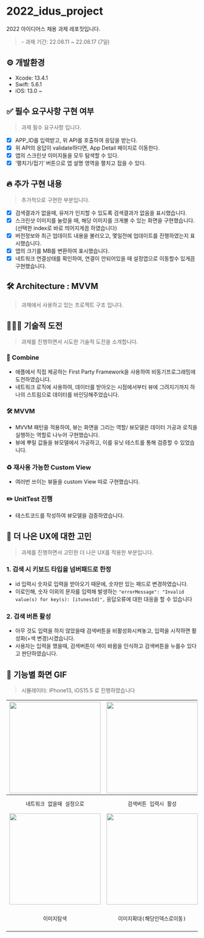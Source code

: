 # 2022_idus_project
2022 아이디어스 채용 과제 레포짓입니다.
<Blockquote>
- 과제 기간: 22.08.11 ~ 22.08.17 (7일)
</Blockquote>

## ⚙️ 개발환경
- Xcode: 13.4.1
- Swift: 5.6.1
- iOS: 13.0 ~ 

## ✅ 필수 요구사항 구현 여부
<Blockquote>
과제 필수 요구사항 입니다.
</Blockquote>

- [X] APP_ID를 입력받고, 위 API를 호출하여 응답을 받는다.
- [X] 위 API의 응답이 validate하다면, App Detail 페이지로 이동한다.
- [X] 앱의 스크린샷 이미지들을 모두 탐색할 수 있다.
- [X] ‘펼치기/접기’ 버튼으로 앱 설명 영역을 펼치고 접을 수 있다.

## 🔥 추가 구현 내용
<Blockquote>
추가적으로 구현한 부분입니다. 
</Blockquote>

- [X] 검색결과가 없을때, 유저가 인지할 수 있도록 검색결과가 없음을 표시했습니다.
- [X] 스크린샷 이미지를 눌렀을 때, 해당 이미지를 크게볼 수 있는 화면을 구현했습니다.(선택한 index로 바로 띄어지게끔 하였습니다)
- [X] 버전정보와 최근 업데이트 내용을 불러오고, 몇일전에 업데이트를 진행하였는지 표시했습니다.
- [X] 앱의 크기를 MB를 변환하여 표시했습니다.
- [X] 네트워크 연결상태를 확인하여, 연결이 안되어있을 때 설정앱으로 이동할수 있게끔 구현했습니다.

## 🛠 Architecture : MVVM
<Blockquote>
과제에서 사용하고 있는 프로젝트 구조 입니다.
</Blockquote>


## 🏋🏻‍♀️ 기술적 도전 
<Blockquote>
과제를 진행하면서 시도한 기술적 도전을 소개합니다.
</Blockquote>

### 🚜 Combine
- 애플에서 직접 제공하는 First Party Framework을 사용하여 비동기프로그래밍에 도전하였습니다.
- 네트워크 로직에 사용하여, 데이터를 받아오는 시점에서부터 뷰에 그려지기까지 하나의 스트림으로 데이터를 바인딩해주었습니다.

### 🛠 MVVM
- MVVM 패턴을 적용하여, 뷰는 화면을 그리는 역할/ 뷰모델은 데이터 가공과 로직을 실행하는 역할로 나누어 구현했습니다.
- 뷰에 뿌릴 값들을 뷰모델에서 가공하고, 이를 유닛 테스트를 통해 검증할 수 있었습니다. 

### ♻️ 재사용 가능한 Custom View
- 여러번 쓰이는 뷰들을 custom View 따로 구현했습니다.

### ✏️ UnitTest 진행
- 테스트코드를 작성하여 뷰모델을 검증하였습니다. 

## 👬 더 나은 UX에 대한 고민
<Blockquote>
과제를 진행하면서 고민한 더 나은 UX를 적용한 부분입니다.
</Blockquote>

### 1. 검색 시 키보드 타입을 넘버패드로 한정
- id 입력시 숫자로 입력을 받아오기 때문에, 숫자만 있는 패드로 변경하였습니다. 
- 이로인해, 숫자 이외의 문자를 입력해 발생하는 `"errorMessage": "Invalid value(s) for key(s): [itunesId]",` 응답오류에 대한 대응을 할 수 있습니다
### 2. 검색 버튼 활성
- 아무 것도 입력을 하지 않았을때 검색버튼을 비활성화시켜놓고, 입력을 시작하면 활성화(+색 변경)시켰습니다.
- 사용자는 입력을 했을때, 검색버튼이 색이 바뀜을 인식하고 검색버튼을 누를수 있다고 판단하였습니다.

## 📱 기능별 화면 GIF
<Blockquote>
시뮬레이터: iPhone13, iOS15.5 로 진행하였습니다
</Blockquote>

<div align="left">

|<img width=240 src="https://user-images.githubusercontent.com/46439995/184966346-d8d5933a-b8b2-4a1d-a65f-ab432affe327.gif">|<img width=240 src="https://user-images.githubusercontent.com/46439995/184971827-ed35f56a-3b8a-4ed9-8861-acf7ef23289c.gif">|<img width=240 src="https://user-images.githubusercontent.com/46439995/184972260-987c7224-7660-43df-88e1-8b94e25b02de.gif">|
|:-:|:-:|:-:|
|`네트워크 없을때 설정으로`|`검색버튼 입력시 활성`|`펼치기 접기기능`<br>`(글이 기준보다 적으면, 버튼숨김)`|
|<img width=240 src="https://user-images.githubusercontent.com/46439995/184972566-9642910f-0464-49b0-b491-e0fa7aa04169.gif">|<img width=240 src="https://user-images.githubusercontent.com/46439995/184972686-dce7494f-f35a-4fc1-8fce-bcb617298b89.gif">|<img width=240 src="https://user-images.githubusercontent.com/46439995/184973193-c3aadbc1-a1c8-4fcc-baa3-a26d6fb55b7c.gif">|
|`이미지탐색`|`이미지확대(해당인덱스로이동)`|`펼치기 접기기능`<br>`(새로운기능 글이 긴 앱은 버튼이 보임)`| 




</div>
